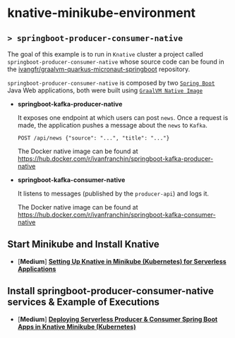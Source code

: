 # knative-minikube-environment
## `> springboot-producer-consumer-native`

The goal of this example is to run in `Knative` cluster a project called `springboot-producer-consumer-native` whose source code can be found in the [ivangfr/graalvm-quarkus-micronaut-springboot](https://github.com/ivangfr/graalvm-quarkus-micronaut-springboot/tree/master/kafka/springboot-kafka) repository.

`springboot-producer-consumer-native` is composed by two [`Spring Boot`](https://docs.spring.io/spring-boot/docs/current/reference/htmlsingle/) Java Web applications, both were built using [`GraalVM Native Image`](https://www.graalvm.org/docs/reference-manual/native-image/)

- **springboot-kafka-producer-native**

  It exposes one endpoint at which users can post `news`. Once a request is made, the application pushes a message about the `news` to `Kafka`.
  ```
  POST /api/news {"source": "...", "title": "..."}
  ```

  The Docker native image can be found at https://hub.docker.com/r/ivanfranchin/springboot-kafka-producer-native
  
- **springboot-kafka-consumer-native**

  It listens to messages (published by the `producer-api`) and logs it.

  The Docker native image can be found at https://hub.docker.com/r/ivanfranchin/springboot-kafka-consumer-native

## Start Minikube and Install Knative

- \[**Medium**\] [**Setting Up Knative in Minikube (Kubernetes) for Serverless Applications**](https://medium.com/@ivangfr/setting-up-knative-in-minikube-kubernetes-for-serverless-applications-181fb20f3d19)

## Install springboot-producer-consumer-native services & Example of Executions

- \[**Medium**\] [**Deploying Serverless Producer & Consumer Spring Boot Apps in Knative Minikube (Kubernetes)**](https://medium.com/@ivangfr/deploying-serverless-producer-consumer-spring-boot-apps-in-knative-minikube-kubernetes-c58bb26b1f08)

